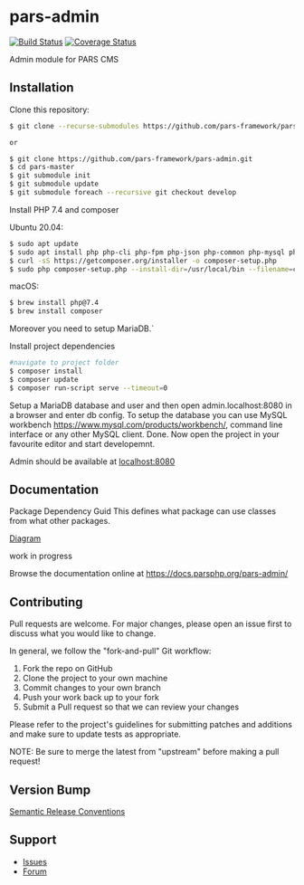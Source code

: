 # pars-admin

[![Build Status](https://travis-ci.com/pars-framework/pars-admin.svg?branch=master)](https://travis-ci.com/pars-framework/pars-admin)
[![Coverage Status](https://coveralls.io/repos/github/pars-framework/pars-admin/badge.svg?branch=master)](https://coveralls.io/github/pars-framework/pars-admin?branch=master)

Admin module for PARS CMS

## Installation

Clone this repository:
```bash
$ git clone --recurse-submodules https://github.com/pars-framework/pars-admin -b develop

or 

$ git clone https://github.com/pars-framework/pars-admin.git
$ cd pars-master
$ git submodule init
$ git submodule update
$ git submodule foreach --recursive git checkout develop
```

Install PHP 7.4 and composer

Ubuntu 20.04:
```bash
$ sudo apt update
$ sudo apt install php php-cli php-fpm php-json php-common php-mysql php-pdo-mysql php-zip php-gd php-mbstring php-curl php-xml php-pear php-bcmath
$ curl -sS https://getcomposer.org/installer -o composer-setup.php
$ sudo php composer-setup.php --install-dir=/usr/local/bin --filename=composer
```

macOS:
```bash
$ brew install php@7.4
$ brew install composer
```

Moreover you need to setup MariaDB.`

Install project dependencies
```bash
#navigate to project folder
$ composer install
$ composer update
$ composer run-script serve --timeout=0
```

Setup a MariaDB database and user and then open admin.localhost:8080 in a browser and enter db config.
To setup the database you can use MySQL workbench https://www.mysql.com/products/workbench/, command line interface or any other MySQL client.
Done. Now open the project in your favourite editor and start developemnt.

Admin should be available at [localhost:8080](localhost:8080)

## Documentation
Package Dependency Guid
This defines what package can use classes from what other packages.

[Diagram](https://github.com/PARS-Framework/pars-admin/blob/develop/PARS-Package-Dependencies.png)

work in progress

Browse the documentation online at https://docs.parsphp.org/pars-admin/

## Contributing

Pull requests are welcome. For major changes, please open an issue first to discuss what you
would like to change.

In general, we follow the "fork-and-pull" Git workflow:
1. Fork the repo on GitHub
2. Clone the project to your own machine
3. Commit changes to your own branch
4. Push your work back up to your fork
5. Submit a Pull request so that we can review your changes

Please refer to the project's guidelines for submitting patches and additions and make sure
to update tests as appropriate.

NOTE: Be sure to merge the latest from "upstream" before making a pull request!

## Version Bump
[Semantic Release Conventions](https://github.com/semantic-release/semantic-release)

## Support

* [Issues](https://github.com/pars/pars-admin/issues/)
* [Forum](https://discourse.parsphp.org/)
